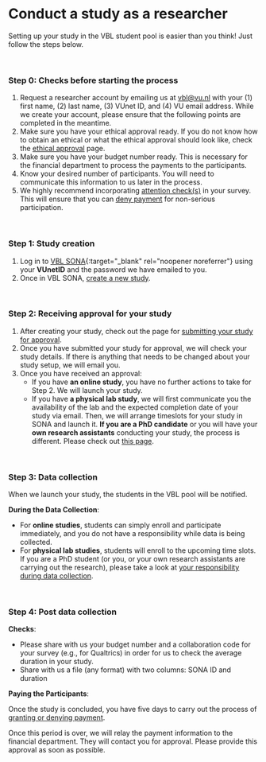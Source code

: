 
# Conduct a study as a researcher

Setting up your study in the VBL student pool is easier than you think! Just follow the steps below.

<br>

### Step 0: Checks before starting the process

1. Request a researcher account by emailing us at [vbl@vu.nl](mailto:vbl@vu.nl) with your (1) first name, (2) last name, (3) VUnet ID, and (4) VU email address. While we create your account, please ensure that the following points are completed in the meantime.       
2. Make sure you have your ethical approval ready. If you do not know how to obtain an ethical or what the ethical approval should look like, check the [ethical approval](ethical-approval) page.         
3. Make sure you have your budget number ready. This is necessary for the financial department to process the payments to the participants. 
4. Know your desired number of participants. You will need to communicate this information to us later in the process.
5. We highly recommend incorporating [attention check(s)](attention-checks) in your survey. This will ensure that you can [deny payment](granting-or-denying-payment) for non-serious participation.       

<br>

### Step 1: Study creation

1. Log in to [VBL SONA](https://vu-vbl.sona-systems.com){:target="_blank" rel="noopener noreferrer"} using your **VUnetID** and the password we have emailed to you.    
2. Once in VBL SONA, [create a new study](create-a-new-study).  

<br>

### Step 2: Receiving approval for your study

1. After creating your study, check out the page for [submitting your study for approval](submission-for-approval). 
2. Once you have submitted your study for approval, we will check your study details. If there is anything that needs to be changed about your study setup, we will email you. 
3. Once you have received an approval:
    - If you have **an online study**, you have no further actions to take for Step 2. We will launch your study.
    - If you have **a physical lab study**, we will first communicate you the availability of the lab and the expected completion date of your study via email. Then, we will arrange timeslots for your study in SONA and launch it. **If you are a PhD candidate** or you will have your **own research assistants** conducting your study, the process is different. Please check out [this page](arranging-lab-study-yourself).

<br>

### Step 3: Data collection

When we launch your study, the students in the VBL pool will be notified.

**During the Data Collection**: 

- For **online studies**, students can simply enroll and participate immediately, and you do not have a responsibility while data is being collected.
- For **physical lab studies**, students will enroll to the upcoming time slots. If you are a PhD student (or you, or your own research assistants are carrying out the research), please take a look at [your responsibility during data collection](responsibility-during-data-collection).

<br>

### Step 4: Post data collection

**Checks**:

- Please share with us your budget number and a collaboration code for your survey (e.g., for Qualtrics) in order for us to check the average duration in your study. 
- Share with us a file (any format) with two columns: SONA ID and duration


**Paying the Participants**:

Once the study is concluded, you have five days to carry out the process of [granting or denying payment](granting-or-denying-payment). 

Once this period is over, we will relay the payment information to the financial department. They will contact you for approval. Please provide this approval as soon as possible.

